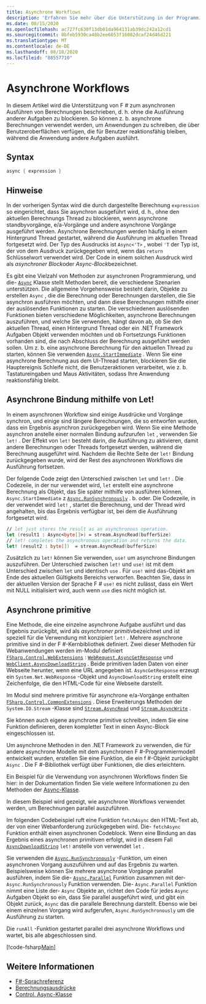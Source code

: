 ```yaml
---
title: Asynchrone Workflows
description: 'Erfahren Sie mehr über die Unterstützung in der Programmiersprache F # zum asynchronen Ausführen von Berechnungen, die ohne Blockierung der Ausführung anderer Aufgaben ausgeführt werden.'
ms.date: 08/15/2020
ms.openlocfilehash: ac727fc630f13db01da964131ab39dc242a12cd1
ms.sourcegitcommit: 8bfeb5930ca48b2ee6053f16082dcaf24d46d221
ms.translationtype: MT
ms.contentlocale: de-DE
ms.lasthandoff: 08/18/2020
ms.locfileid: "88557710"
---
```

# <a name="asynchronous-workflows"></a>Asynchrone Workflows

In diesem Artikel wird die Unterstützung von F # zum asynchronen Ausführen von Berechnungen beschrieben, d. h. ohne die Ausführung anderer Aufgaben zu blockieren. So können z. b. asynchrone Berechnungen verwendet werden, um Anwendungen zu schreiben, die über Benutzeroberflächen verfügen, die für Benutzer reaktionsfähig bleiben, während die Anwendung andere Aufgaben ausführt.

## <a name="syntax"></a>Syntax

```fsharp
async { expression }
```

## <a name="remarks"></a>Hinweise

In der vorherigen Syntax wird die durch dargestellte Berechnung `expression` so eingerichtet, dass Sie asynchron ausgeführt wird, d. h., ohne den aktuellen Berechnungs Thread zu blockieren, wenn asynchrone standbyvorgänge, e/a-Vorgänge und andere asynchrone Vorgänge ausgeführt werden. Asynchrone Berechnungen werden häufig in einem Hintergrund Thread gestartet, während die Ausführung im aktuellen Thread fortgesetzt wird. Der Typ des Ausdrucks ist `Async<'T>` , wobei `'T` der Typ ist, der von dem Ausdruck zurückgegeben wird, wenn das `return` Schlüsselwort verwendet wird. Der Code in einem solchen Ausdruck wird als *asynchroner Block*oder *Async-Block*bezeichnet.

Es gibt eine Vielzahl von Methoden zur asynchronen Programmierung, und die- [`Async`](https://fsharp.github.io/fsharp-core-docs/reference/fsharp-control-fsharpasync.html) Klasse stellt Methoden bereit, die verschiedene Szenarien unterstützen. Die allgemeine Vorgehensweise besteht darin, Objekte zu erstellen `Async` , die die Berechnung oder Berechnungen darstellen, die Sie asynchron ausführen möchten, und dann diese Berechnungen mithilfe einer der auslösenden Funktionen zu starten. Die verschiedenen auslösenden Funktionen bieten verschiedene Möglichkeiten, asynchrone Berechnungen auszuführen, und welche Sie verwenden, hängt davon ab, ob Sie den aktuellen Thread, einen Hintergrund Thread oder ein .NET Framework Aufgaben Objekt verwenden möchten und ob Fortsetzungs Funktionen vorhanden sind, die nach Abschluss der Berechnung ausgeführt werden sollen. Um z. b. eine asynchrone Berechnung für den aktuellen Thread zu starten, können Sie verwenden [`Async.StartImmediate`](https://fsharp.github.io/fsharp-core-docs/reference/fsharp-control-fsharpasync.html#StartImmediate) . Wenn Sie eine asynchrone Berechnung aus dem UI-Thread starten, blockieren Sie die Hauptereignis Schleife nicht, die Benutzeraktionen verarbeitet, wie z. b. Tastatureingaben und Maus Aktivitäten, sodass Ihre Anwendung reaktionsfähig bleibt.

## <a name="asynchronous-binding-by-using-let"></a>Asynchrone Bindung mithilfe von Let!

In einem asynchronen Workflow sind einige Ausdrücke und Vorgänge synchron, und einige sind längere Berechnungen, die so entworfen wurden, dass ein Ergebnis asynchron zurückgegeben wird. Wenn Sie eine Methode asynchron anstelle einer normalen Bindung aufzurufen `let` , verwenden Sie `let!` . Der Effekt von `let!` besteht darin, die Ausführung zu aktivieren, damit andere Berechnungen oder Threads fortgesetzt werden, während die Berechnung ausgeführt wird. Nachdem die Rechte Seite der `let!` Bindung zurückgegeben wurde, wird der Rest des asynchronen Workflows die Ausführung fortsetzen.

Der folgende Code zeigt den Unterschied zwischen `let` und `let!` . Die Codezeile, in der nur verwendet wird, `let` erstellt eine asynchrone Berechnung als Objekt, das Sie später mithilfe von ausführen können, `Async.StartImmediate` z [`Async.RunSynchronously`](https://fsharp.github.io/fsharp-core-docs/reference/fsharp-control-fsharpasync.html#RunSynchronously) . b. oder. Die Codezeile, in der verwendet wird `let!` , startet die Berechnung, und der Thread wird angehalten, bis das Ergebnis verfügbar ist, bei dem die Ausführung fortgesetzt wird.

```fsharp
// let just stores the result as an asynchronous operation.
let (result1 : Async<byte[]>) = stream.AsyncRead(bufferSize)
// let! completes the asynchronous operation and returns the data.
let! (result2 : byte[])  = stream.AsyncRead(bufferSize)
```

Zusätzlich zu `let!` können Sie verwenden, `use!` um asynchrone Bindungen auszuführen. Der Unterschied zwischen `let!` und `use!` ist mit dem Unterschied zwischen `let` und identisch `use` . Für `use!` wird das-Objekt am Ende des aktuellen Gültigkeits Bereichs verworfen. Beachten Sie, dass in der aktuellen Version der Sprache F # `use!` es nicht zulässt, dass ein Wert mit NULL initialisiert wird, auch wenn `use` dies nicht möglich ist.

## <a name="asynchronous-primitives"></a>Asynchrone primitive

Eine Methode, die eine einzelne asynchrone Aufgabe ausführt und das Ergebnis zurückgibt, wird als *asynchroner primitiv*bezeichnet und ist speziell für die Verwendung mit konzipiert `let!` . Mehrere asynchrone primitive sind in der F #-Kernbibliothek definiert. Zwei dieser Methoden für Webanwendungen werden im-Modul definiert [`FSharp.Control.WebExtensions`](https://fsharp.github.io/fsharp-core-docs/reference/fsharp-control-webextensions.html) : [`WebRequest.AsyncGetResponse`](https://fsharp.github.io/fsharp-core-docs/reference/fsharp-control-webextensions.html#AsyncGetResponse) und [`WebClient.AsyncDownloadString`](https://fsharp.github.io/fsharp-core-docs/reference/fsharp-control-webextensions.html#AsyncDownloadString) . Beide primitiven laden Daten von einer Webseite herunter, wenn eine URL angegeben ist. `AsyncGetResponse` erzeugt ein `System.Net.WebResponse` -Objekt und `AsyncDownloadString` erstellt eine Zeichenfolge, die den HTML-Code für eine Webseite darstellt.

Im Modul sind mehrere primitive für asynchrone e/a-Vorgänge enthalten [`FSharp.Control.CommonExtensions`](https://fsharp.github.io/fsharp-core-docs/reference/fsharp-control-commonextensions.html) . Diese Erweiterungs Methoden der `System.IO.Stream` -Klasse sind [`Stream.AsyncRead`](https://fsharp.github.io/fsharp-core-docs/reference/fsharp-control-commonextensions.html#AsyncRead) und [`Stream.AsyncWrite`](hhttps://fsharp.github.io/fsharp-core-docs/reference/fsharp-control-commonextensions.html#AsyncWrite) .

Sie können auch eigene asynchrone primitive schreiben, indem Sie eine Funktion definieren, deren kompletter Text in einen Async-Block eingeschlossen ist.

Um asynchrone Methoden in den .NET Framework zu verwenden, die für andere asynchrone Modelle mit dem asynchronen F #-Programmiermodell entwickelt wurden, erstellen Sie eine Funktion, die ein f #-Objekt zurückgibt `Async` . Die F #-Bibliothek verfügt über Funktionen, die dies erleichtern.

Ein Beispiel für die Verwendung von asynchronen Workflows finden Sie hier: in der Dokumentation finden Sie viele weitere Informationen zu den Methoden der [Async-Klasse](https://fsharp.github.io/fsharp-core-docs/reference/fsharp-control-fsharpasync.html).

In diesem Beispiel wird gezeigt, wie asynchrone Workflows verwendet werden, um Berechnungen parallel auszuführen.

Im folgenden Codebeispiel ruft eine Funktion `fetchAsync` den HTML-Text ab, der von einer Webanforderung zurückgegeben wird. Die- `fetchAsync` Funktion enthält einen asynchronen Codeblock. Wenn eine Bindung an das Ergebnis eines asynchronen primitiven erfolgt, wird in diesem Fall [`AsyncDownloadString`](https://fsharp.github.io/fsharp-core-docs/reference/fsharp-control-webextensions.html#AsyncDownloadString) `let!` anstelle von verwendet `let` .

Sie verwenden die [`Async.RunSynchronously`](https://fsharp.github.io/fsharp-core-docs/reference/fsharp-control-fsharpasync.html#RunSynchronously) -Funktion, um einen asynchronen Vorgang auszuführen und auf das Ergebnis zu warten. Beispielsweise können Sie mehrere asynchrone Vorgänge parallel ausführen, indem Sie die- [`Async.Parallel`](https://fsharp.github.io/fsharp-core-docs/reference/fsharp-control-fsharpasync.html#Parallel) Funktion zusammen mit der- `Async.RunSynchronously` Funktion verwenden. Die- `Async.Parallel` Funktion nimmt eine Liste der- `Async` Objekte an, richtet den Code für jedes `Async` Aufgaben Objekt so ein, dass Sie parallel ausgeführt wird, und gibt ein Objekt zurück, `Async` das die parallele Berechnung darstellt. Ebenso wie bei einem einzelnen Vorgang wird aufgerufen, `Async.RunSynchronously` um die Ausführung zu starten.

Die `runAll` -Funktion gestartet parallel drei asynchrone Workflows und wartet, bis alle abgeschlossen sind.

[!code-fsharp[Main](~/samples/snippets/fsharp/lang-ref-2/snippet8003.fs)]

## <a name="see-also"></a>Weitere Informationen

- [F#-Sprachreferenz](index.md)
- [Berechnungsausdrücke](computation-expressions.md)
- [Control. Async-Klasse](https://msdn.microsoft.com/visualfsharpdocs/conceptual/control.async-class-%5bfsharp%5d)
